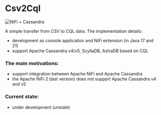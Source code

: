 # Csv2Cql

![NiFi + Cassandra](https://github.com/george0st/Csv2Cql/blob/main/assets/assets/nifi_cassandra.png?raw=true)

A simple transfer from CSV to CQL data. The implementation details:
 - development as console application and NiFi extension (in Java 17 and 21)
 - support Apache Cassandra v4/v5, ScyllaDB, AstraDB based on CQL

### The main motivations:
 - support integration between Apache NiFi and Apache Cassandra
 - the Apache NiFi 2 (last version) does not suppprt Apache Cassandra v4 and v5

### Current state:
 - under development (unstale)
